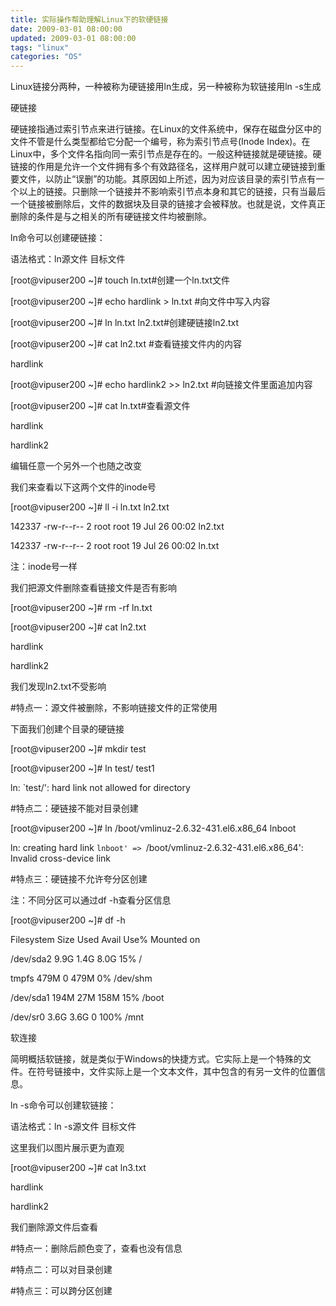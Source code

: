 ```yaml
---
title: 实际操作帮助理解Linux下的软硬链接
date: 2009-03-01 08:00:00
updated: 2009-03-01 08:00:00
tags: "linux"
categories: "OS"
---
```


Linux链接分两种，一种被称为硬链接用ln生成，另一种被称为软链接用ln -s生成

<!-- more -->

硬链接

硬链接指通过索引节点来进行链接。在Linux的文件系统中，保存在磁盘分区中的文件不管是什么类型都给它分配一个编号，称为索引节点号(Inode Index)。在Linux中，多个文件名指向同一索引节点是存在的。一般这种链接就是硬链接。硬链接的作用是允许一个文件拥有多个有效路径名，这样用户就可以建立硬链接到重要文件，以防止“误删”的功能。其原因如上所述，因为对应该目录的索引节点有一个以上的链接。只删除一个链接并不影响索引节点本身和其它的链接，只有当最后一个链接被删除后，文件的数据块及目录的链接才会被释放。也就是说，文件真正删除的条件是与之相关的所有硬链接文件均被删除。

ln命令可以创建硬链接：

语法格式：ln源文件 目标文件

[root@vipuser200 ~]# touch ln.txt#创建一个ln.txt文件

[root@vipuser200 ~]# echo hardlink > ln.txt #向文件中写入内容

[root@vipuser200 ~]# ln ln.txt ln2.txt#创建硬链接ln2.txt

[root@vipuser200 ~]# cat ln2.txt #查看链接文件内的内容

hardlink

[root@vipuser200 ~]# echo hardlink2 >> ln2.txt #向链接文件里面追加内容

[root@vipuser200 ~]# cat ln.txt#查看源文件

hardlink

hardlink2

编辑任意一个另外一个也随之改变

我们来查看以下这两个文件的inode号

[root@vipuser200 ~]# ll -i ln.txt ln2.txt

142337 -rw-r--r-- 2 root root 19 Jul 26 00:02 ln2.txt

142337 -rw-r--r-- 2 root root 19 Jul 26 00:02 ln.txt

注：inode号一样

我们把源文件删除查看链接文件是否有影响

[root@vipuser200 ~]# rm -rf ln.txt

[root@vipuser200 ~]# cat ln2.txt

hardlink

hardlink2

我们发现ln2.txt不受影响

#特点一：源文件被删除，不影响链接文件的正常使用

下面我们创建个目录的硬链接

[root@vipuser200 ~]# mkdir test

[root@vipuser200 ~]# ln test/ test1

ln: `test/': hard link not allowed for directory

#特点二：硬链接不能对目录创建

[root@vipuser200 ~]# ln /boot/vmlinuz-2.6.32-431.el6.x86_64 lnboot

ln: creating hard link `lnboot' => `/boot/vmlinuz-2.6.32-431.el6.x86_64': Invalid cross-device link

#特点三：硬链接不允许夸分区创建

注：不同分区可以通过df -h查看分区信息

[root@vipuser200 ~]# df -h

Filesystem Size Used Avail Use% Mounted on

/dev/sda2 9.9G 1.4G 8.0G 15% /

tmpfs 479M 0 479M 0% /dev/shm

/dev/sda1 194M 27M 158M 15% /boot

/dev/sr0 3.6G 3.6G 0 100% /mnt

软连接

简明概括软链接，就是类似于Windows的快捷方式。它实际上是一个特殊的文件。在符号链接中，文件实际上是一个文本文件，其中包含的有另一文件的位置信息。

ln -s命令可以创建软链接：

语法格式：ln -s源文件 目标文件

这里我们以图片展示更为直观

[root@vipuser200 ~]# cat ln3.txt

hardlink

hardlink2

我们删除源文件后查看

#特点一：删除后颜色变了，查看也没有信息

#特点二：可以对目录创建

#特点三：可以跨分区创建
